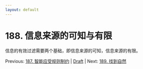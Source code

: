 ```yaml
---
layout: default
---
```

# 188. 信息来源的可知与有限

信息的有效过滤需要两个基础，即信息来源的可知，信息来源的有限。

Previous: [187. 智能应受规则制约](187.md) | [Draft](../Draft.md) | Next: [189. 找到自然](189.md)